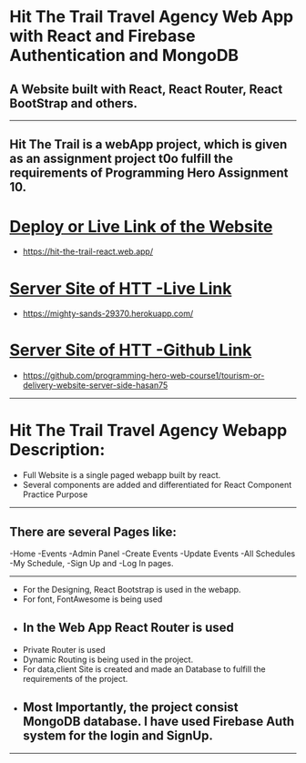 # Hit The Trail Travel Agency Web App with React and Firebase Authentication and MongoDB

## A Website built with React, React Router, React BootStrap and others.

---

## Hit The Trail is a webApp project, which is given as an assignment project t0o fulfill the requirements of Programming Hero Assignment 10.

# [Deploy or Live Link of the Website](https://hit-the-trail-react.web.app/)

- https://hit-the-trail-react.web.app/

# [Server Site of HTT -Live Link](https://mighty-sands-29370.herokuapp.com/)

- https://mighty-sands-29370.herokuapp.com/

# [Server Site of HTT -Github Link](https://github.com/programming-hero-web-course1/tourism-or-delivery-website-server-side-hasan75)

- https://github.com/programming-hero-web-course1/tourism-or-delivery-website-server-side-hasan75

---

# Hit The Trail Travel Agency Webapp Description:

- Full Website is a single paged webapp built by react.
- Several components are added and differentiated for React Component Practice Purpose

---

## There are several Pages like:

-Home
-Events
-Admin Panel
-Create Events
-Update Events
-All Schedules
-My Schedule,
-Sign Up and
-Log In pages.

---

- For the Designing, React Bootstrap is used in the webapp.
- For font, FontAwesome is being used
- ## In the Web App React Router is used
- Private Router is used
- Dynamic Routing is being used in the project.
- For data,client Site is created and made an Database to fulfill the requirements of the project.
- ## Most Importantly, the project consist MongoDB database. I have used Firebase Auth system for the login and SignUp.

---
